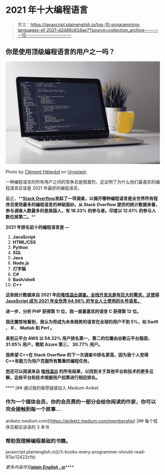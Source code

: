 # 2021 年十大编程语言

> 原文：<https://javascript.plainenglish.io/top-10-programming-languages-of-2021-d2d48c634ae7?source=collection_archive---------15----------------------->

## 你是使用顶级编程语言的用户之一吗？

![](img/885413123d2b88edd602ae8692fcf68e.png)

Photo by [Clément Hélardot](https://unsplash.com/@clemhlrdt?utm_source=medium&utm_medium=referral) on [Unsplash](https://unsplash.com?utm_source=medium&utm_medium=referral)

一种编程语言的所有用户之间的竞争总是很激烈，这证明了为什么他们最喜欢的编程语言应该是 2021 年最好的编程语言。

最近，**[**Stack Overflow**](https://insights.stackoverflow.com/survey/2021)**发起了一项调查，以揭开哪种编程语言是全世界所有程序员使用最多的编程语言的神秘面纱。从 Stack Overflow 提供的统计数据来看，参与调查人数最多的是美国人，有 **18.33%** 的参与者。**印度**以 **12.61%** 的参与人数位居第二。****

******2021 年排名前十的编程语言是** —****

1.  ******JavaScript******
2.  ****HTML/CSS****
3.  ******Python******
4.  ******SQL******
5.  ******Java******
6.  ******Node.js******
7.  ******打字稿******
8.  ******C#******
9.  ******Bash/shell******
10.  ******C++******

****这些统计数据来自 2021 年[的堆栈溢出调查。全栈开发总是有巨大的需求，这使得 **JavaScript** 成为 2021 年全世界 **64.96%** 的专业人士使用的头号语言。](https://insights.stackoverflow.com/survey/2021)****

****进一步，分析 **PHP** 获得**第 11 位**，我一直最喜欢的语言 **C** 获得**第 12 位**。****

****我还震惊地看到，我认为将成为未来趋势的语言在全球的用户不到 5%，如 **Swift** 、 **R** 、 **Matlab** 和 **Perl** 。****

****来到云平台 **AWS** 以 **54.22%** 用户排名第一，第二的位置由**谷歌云平台**稳固， **31.05%** 用户，**微软 Azure** 第三， **30.77%** 用户。****

****我希望 C++在 Stack Overflow 的下一次调查中排名更高，因为我个人觉得 C++有能力为用户克服所有繁重的编程任务。****

****您还可以阅读来自 [**堆栈溢出**](https://insights.stackoverflow.com/survey/2021) 的所有结果，以找到关于其他平台和技术的更多见解，这些平台和技术根据用户投票进行相应排名。****

****[](https://aniketz.medium.com/membership) [## 通过我的推荐链接加入 Medium-Aniket

### 作为一个媒体会员，你的会员费的一部分会给你阅读的作家，你可以完全接触到每一个故事…

aniketz.medium.com](https://aniketz.medium.com/membership) [](/3-books-every-programmer-should-read-97ac12422cfb) [## 每个程序员都应该读的 3 本书

### 帮助我理解编程基础的书籍。

javascript.plainenglish.io](/3-books-every-programmer-should-read-97ac12422cfb) 

*更多内容尽在*[***plain English . io***](http://plainenglish.io/)****